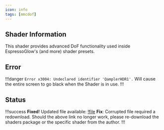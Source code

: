 ```yaml
---
icon: info
tags: [mmcdof]
---
```

## Shader Information
This shader provides advanced DoF functionality used inside EspressoGlow's (and more) shader presets.

## Error
!!!danger
`Error x3004: Undeclared identifier 'QamplerHDR1'.` Will cause the entire screen to go black when the Shader is in use.
!!!
## Status
!!!success
**Fixed**! Updated file available: [!file](https://cdn.discordapp.com/attachments/1072507432464547870/1072528908936826951/MartyMcFlyDOF.fx)
**Fix**: Corrupted file required a redownload. Should the above link no longer work, please re-download the shaders package or the specific shader from the author.
!!!

